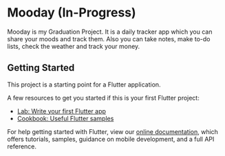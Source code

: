 # Mooday (In-Progress)

Mooday is my Graduation Project.
It is a daily tracker app which you can share your moods and track them. Also you can take notes, make to-do lists, check the weather and track your money.

## Getting Started

This project is a starting point for a Flutter application.

A few resources to get you started if this is your first Flutter project:

- [Lab: Write your first Flutter app](https://flutter.dev/docs/get-started/codelab)
- [Cookbook: Useful Flutter samples](https://flutter.dev/docs/cookbook)

For help getting started with Flutter, view our
[online documentation](https://flutter.dev/docs), which offers tutorials,
samples, guidance on mobile development, and a full API reference.
